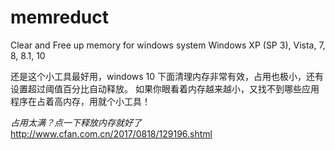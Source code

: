 # memreduct
Clear and Free up memory for windows system Windows XP (SP 3), Vista, 7, 8, 8.1, 10

还是这个小工具最好用，windows 10 下面清理内存非常有效，占用也极小，还有设置超过阈值百分比自动释放。
如果你眼看着内存越来越小，又找不到哪些应用程序在占着高内存，用就个小工具！

*占用太满？点一下释放内存就好了*
http://www.cfan.com.cn/2017/0818/129196.shtml
